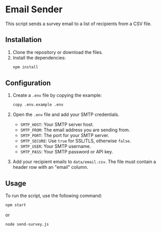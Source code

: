 # Email Sender

This script sends a survey email to a list of recipients from a CSV file.

## Installation

1.  Clone the repository or download the files.
2.  Install the dependencies:
    ```bash
    npm install
    ```

## Configuration

1.  Create a `.env` file by copying the example:
    ```bash
    copy .env.example .env
    ```
2.  Open the `.env` file and add your SMTP credentials.

    - `SMTP_HOST`: Your SMTP server host.
    - `SMTP_FROM`: The email address you are sending from.
    - `SMTP_PORT`: The port for your SMTP server.
    - `SMTP_SECURE`: Use `true` for SSL/TLS, otherwise `false`.
    - `SMTP_USER`: Your SMTP username.
    - `SMTP_PASS`: Your SMTP password or API key.

3.  Add your recipient emails to `data/email.csv`. The file must contain a header row with an "email" column.

## Usage

To run the script, use the following command:

```bash
npm start
```

or

```bash
node send-survey.js
```

